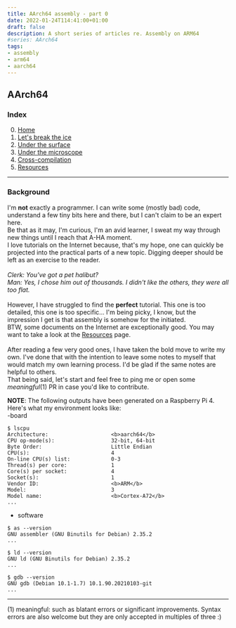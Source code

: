 ```yaml
---
title: AArch64 assembly - part 0 
date: 2022-01-24T114:41:00+01:00
draft: false
description: A short series of articles re. Assembly on ARM64
#series: AArch64
tags:
- assembly
- arm64
- aarch64
---
```


## AArch64

### Index
0. [Home](aarch64_home)</br>
1. [Let's break the ice](aarch64_first)</br>
2. [Under the surface](aarch64_second)</br>
3. [Under the microscope](aarch64_third)</br>
4. [Cross-compilation](aarch64_fourth)</br>
5. [Resources](aarch64_resources)</br>

----

### Background
I'm **not** exactly a programmer. I can write some (mostly bad) code, understand a few tiny bits here and there, but I can't claim to be an expert here.</br>
Be that as it may, I'm curious, I'm an avid learner, I sweat my way through new things until I reach that A-HA moment.</br>
I love tutorials on the Internet because, that's my hope, one can quickly be projected into the practical parts of a new topic. Digging deeper should be left as an exercise to the reader.</br>
</br>
_Clerk: You've got a pet halibut?_</br>
_Man: Yes, I chose him out of thousands. I didn't like the others, they were all too flat._</br>
</br>
However, I have struggled to find the **perfect** tutorial. This one is too detailed, this one is too specific... I'm being picky, I know, but the impression I get is that assembly is somehow for the initiated.</br>
BTW, some documents on the Internet are exceptionally good. You may want to take a look at the [Resources](aarch64_resources) page.</br>
</br>
After reading a few very good ones, I have taken the bold move to write my own. I've done that with the intention to leave some notes to myself that would match my own learning process. I'd be glad if the same notes are helpful to others.</br>
That being said, let's start and feel free to ping me or open some _meaningful_(1) PR in case you'd like to contribute.</br>

**NOTE**: The following outputs have been generated on a Raspberry Pi 4.
Here's what my environment looks like:</br>
-board

```
$ lscpu
Architecture:                    <b>aarch64</b>
CPU op-mode(s):                  32-bit, 64-bit
Byte Order:                      Little Endian
CPU(s):                          4
On-line CPU(s) list:             0-3
Thread(s) per core:              1
Core(s) per socket:              4
Socket(s):                       1
Vendor ID:                       <b>ARM</b> 
Model:                           3
Model name:                      <b>Cortex-A72</b>
...
```

- software

```
$ as --version
GNU assembler (GNU Binutils for Debian) 2.35.2
...

$ ld --version
GNU ld (GNU Binutils for Debian) 2.35.2
...

$ gdb --version
GNU gdb (Debian 10.1-1.7) 10.1.90.20210103-git
...
```

----

(1) meaningful: such as blatant errors or significant improvements. Syntax errors are also welcome but they are only accepted in multiples of three :)

